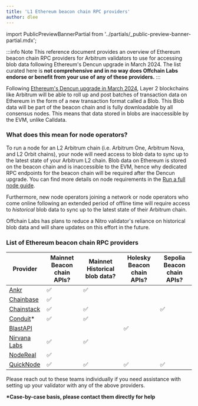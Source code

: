 ```yaml
---
title: 'L1 Ethereum beacon chain RPC providers'
author: dlee
---
```


import PublicPreviewBannerPartial from '../partials/_public-preview-banner-partial.mdx';

<PublicPreviewBannerPartial />

:::info Note
This reference document provides an overview of Ethereum beacon chain RPC providers for Arbitrum validators to use for accessing blob data following Ethereum's Dencun upgrade in March 2024. The list curated here is **not comprehensive and in no way does Offchain Labs endorse or benefit from your use of any of these providers.**
:::

Following [Ethereum's Dencun upgrade in March 2024](https://eips.ethereum.org/EIPS/eip-7569), Layer 2 blockchains like Arbitrum will be able to roll up and post batches of transaction data on Ethereum in the form of a new transaction format called a Blob. This Blob data will be part of the beacon chain and is fully downloadable by all consensus nodes. This means that data stored in blobs are inaccessible by the EVM, unlike Calldata.

### What does this mean for node operators?

To run a node for an L2 Arbitrum chain (i.e. Arbitrum One, Arbitrum Nova, and L2 Orbit chains), your node will need access to blob data to sync up to the latest state of your Arbitrum L2 chain. Blob data on Ethereum is stored on the beacon chain and is inaccessible to the EVM, hence why dedicated RPC endpoints for the beacon chain will be required after the Dencun upgrade. You can find more details on node requirements in the [Run a full node guide](/run-arbitrum-node/03-run-full-node.md).

Furthermore, new node operators joining a network or node operators who come online following an extended period of offline time will require access to _historical_ blob data to sync up to the latest state of their Arbitrum chain.

Offchain Labs has plans to reduce a Nitro validator's reliance on historical blob data and will share updates on this effort in the future.

### List of Ethereum beacon chain RPC providers

| Provider                                                                    | Mainnet Beacon chain APIs? | Mainnet Historical blob data? | Holesky Beacon chain APIs? | Sepolia Beacon chain APIs? |
| --------------------------------------------------------------------------- | -------------------------- | ----------------------------- | -------------------------- | -------------------------- |
| [Ankr](https://www.ankr.com/docs/rpc-service/chains/chains-api/eth-beacon/) | ✅                         | ✅                            |                            |                            |
| [Chainbase](https://chainbase.com/)                                         | ✅                         |                               |                            |                            |
| [Chainstack](https://docs.chainstack.com/reference/beacon-chain)            | ✅                         | ✅                            |                            | ✅                         |
| [Conduit](https://conduit.xyz/)\*                                           | ✅                         | ✅                            |                            |                            |
| [BlastAPI](https://blastapi.io/public-api/ethereum)                         |                            |                               | ✅                         |                            |
| [Nirvana Labs](https://nirvanalabs.io)                                      | ✅                         | ✅                            |                            |                            |
| [NodeReal](https://nodereal.io/)                                            | ✅                         |                               |                            |                            |
| [QuickNode](https://www.quicknode.com/docs/ethereum)                        | ✅                         | ✅                            | ✅                         | ✅                         |

Please reach out to these teams individually if you need assistance with setting up your validator with any of the above providers.

**\*Case-by-case basis, please contact them directly for help**
